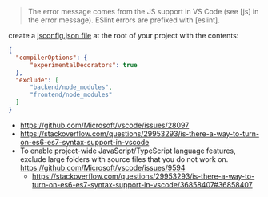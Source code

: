 >The error message comes from the JS support in VS Code (see [js] in the error message). ESlint errors are prefixed with [eslint].

create a [jsconfig.json file](https://code.visualstudio.com/Docs/languages/javascript#_javascript-project-jsconfigjson) at the root of your project with the contents:

```json
{
  "compilerOptions": {
      "experimentalDecorators": true
  },
  "exclude": [
      "backend/node_modules",
      "frontend/node_modules"
  ]
}
```

- https://github.com/Microsoft/vscode/issues/28097
- https://stackoverflow.com/questions/29953293/is-there-a-way-to-turn-on-es6-es7-syntax-support-in-vscode
- To enable project-wide JavaScript/TypeScript language features, exclude large folders with source files that you do not work on. https://github.com/Microsoft/vscode/issues/9594
  - https://stackoverflow.com/questions/29953293/is-there-a-way-to-turn-on-es6-es7-syntax-support-in-vscode/36858407#36858407
